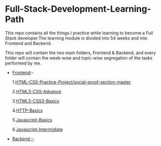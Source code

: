 # Full-Stack-Development-Learning-Path

This repo contains all the things I practice while learning to become a Full Stack developer.The learning module is divided into 54 weeks and into
Frontend and Backend.

This repo will contain the two main folders, Frontend & Backend, and every folder will contain the week-wise and topic-wise segregation of the tasks performed by me.

- [Frontend](https://github.com/kaiwalyakoparkar/Full-Stack-Development-Learning-Path/tree/main/Front-End):-

  1.[HTML-CSS-Practice-Project/social-proof-section-master](Front-End/HTML-CSS-Practice-Project/social-proof-section-master/)

  2.[HTML5-CSS-Advance](Front-End/HTML5-CSS-Advance/)

  3.[HTML5-CSS3-Basics](Front-End/HTML5-CSS3-Basics/)

  4.[HTTP-Basics](Front-End/HTTP-Basics/)

  5.[Javascript-Basics](Front-End/Javascript-Basics/)

  6.[Javascript-Intermidiate](Front-End/Javascript-Intermidiate/)




- [Backend :-](https://github.com/kaiwalyakoparkar/Full-Stack-Development-Learning-Path/tree/main/Back-End)
